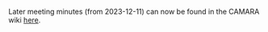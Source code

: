 Later meeting minutes (from 2023-12-11) can now be found in the CAMARA wiki [here](https://wiki.camaraproject.org/display/CAM/Commonalities+WG).
